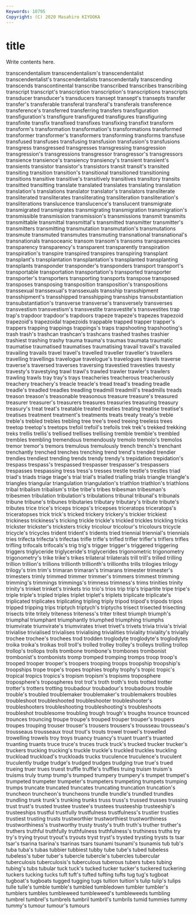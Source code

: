 ```yaml
---
Keywords: 10795
Copyright: (C) 2020 Masahiro KIYOOKA
---
```


# title

Write contents here.

transcendentalism transcendentalism's transcendentalist transcendentalist's transcendentalists transcendentally transcending transcends transcontinental transcribe
transcribed transcribes transcribing transcript transcript's transcription transcription's transcriptions transcripts transducer
transducer's transducers transept transept's transepts transfer transfer's transferable transferal transferal's
transferals transference transference's transferred transferring transfers transfiguration transfiguration's transfigure transfigured
transfigures transfiguring transfinite transfix transfixed transfixes transfixing transfixt transform transform's
transformation transformation's transformations transformed transformer transformer's transformers transforming transforms transfuse
transfused transfuses transfusing transfusion transfusion's transfusions transgress transgressed transgresses transgressing
transgression transgression's transgressions transgressor transgressor's transgressors transience transience's transiency transiency's
transient transient's transients transistor transistor's transistors transit transit's transited transiting
transition transition's transitional transitioned transitioning transitions transitive transitive's transitively transitives
transitory transits transitted transitting translate translated translates translating translation translation's
translations translator translator's translators transliterate transliterated transliterates transliterating transliteration transliteration's
transliterations translucence translucence's translucent transmigrate transmigrated transmigrates transmigrating transmigration transmigration's
transmissible transmission transmission's transmissions transmit transmits transmittable transmittal transmittal's transmitted
transmitter transmitter's transmitters transmitting transmutation transmutation's transmutations transmute transmuted transmutes
transmuting transnational transnational's transnationals transoceanic transom transom's transoms transparencies transparency
transparency's transparent transparently transpiration transpiration's transpire transpired transpires transpiring transplant
transplant's transplantation transplantation's transplanted transplanting transplants transponder transponder's transponders transport
transport's transportable transportation transportation's transported transporter transporter's transporters transporting transports
transpose transposed transposes transposing transposition transposition's transpositions transsexual transsexual's transsexuals
transship transshipment transshipment's transshipped transshipping transships transubstantiation transubstantiation's transverse transverse's
transversely transverses transvestism transvestism's transvestite transvestite's transvestites trap trap's trapdoor
trapdoor's trapdoors trapeze trapeze's trapezes trapezoid trapezoid's trapezoidal trapezoids trappable
trapped trapper trapper's trappers trapping trappings trappings's traps trapshooting trapshooting's
trash trash's trashcan trashcan's trashcans trashed trashes trashier trashiest trashing
trashy trauma trauma's traumas traumata traumatic traumatise traumatised traumatises traumatising
travail travail's travailed travailing travails travel travel's travelled traveller traveller's
travellers travelling travellings travelogue travelogue's travelogues travels traverse traverse's traversed
traverses traversing travestied travesties travesty travesty's travestying trawl trawl's trawled
trawler trawler's trawlers trawling trawls tray tray's trays treacheries treacherous
treacherously treachery treachery's treacle treacle's tread tread's treading treadle treadle's
treadled treadles treadling treadmill treadmill's treadmills treads treason treason's treasonable
treasonous treasure treasure's treasured treasurer treasurer's treasurers treasures treasuries treasuring
treasury treasury's treat treat's treatable treated treaties treating treatise treatise's
treatises treatment treatment's treatments treats treaty treaty's treble treble's trebled
trebles trebling tree tree's treed treeing treeless trees treetop treetop's
treetops trefoil trefoil's trefoils trek trek's trekked trekking treks trellis
trellis's trellised trellises trellising tremble tremble's trembled trembles trembling tremendous
tremendously tremolo tremolo's tremolos tremor tremor's tremors tremulous tremulously trench
trench's trenchant trenchantly trenched trenches trenching trend trend's trended trendier
trendies trendiest trending trends trendy trendy's trepidation trepidation's trespass trespass's
trespassed trespasser trespasser's trespassers trespasses trespassing tress tress's tresses trestle
trestle's trestles triad triad's triads triage triage's trial trial's trialled
trialling trials triangle triangle's triangles triangular triangulation triangulation's triathlon triathlon's
triathlons tribal tribalism tribalism's tribe tribe's tribes tribesman tribesman's tribesmen
tribulation tribulation's tribulations tribunal tribunal's tribunals tribune tribune's tribunes tributaries
tributary tributary's tribute tribute's tributes trice trice's triceps triceps's tricepses
triceratops triceratops's triceratopses trick trick's tricked trickery trickery's trickier trickiest
trickiness trickiness's tricking trickle trickle's trickled trickles trickling tricks trickster
trickster's tricksters tricky tricolour tricolour's tricolours tricycle tricycle's tricycles trident
trident's tridents tried triennial triennial's triennials tries trifecta trifecta's trifectas
trifle trifle's trifled trifler trifler's triflers trifles trifling trifocals trifocals's
trig trig's trigger trigger's triggered triggering triggers triglyceride triglyceride's triglycerides
trigonometric trigonometry trigonometry's trike trike's trikes trilateral trilaterals trill trill's
trilled trilling trillion trillion's trillions trillionth trillionth's trillionths trills trilogies
trilogy trilogy's trim trim's trimaran trimaran's trimarans trimester trimester's trimesters
trimly trimmed trimmer trimmer's trimmers trimmest trimming trimming's trimmings trimmings's
trimness trimness's trims trinities trinity trinity's trinket trinket's trinkets trio
trio's trios trip trip's tripartite tripe tripe's triple triple's tripled
triples triplet triplet's triplets triplicate triplicate's triplicated triplicates triplicating tripling
triply tripod tripod's tripods tripos tripped tripping trips triptych triptych's
triptychs trisect trisected trisecting trisects trite tritely triteness triteness's triter
tritest triumph triumph's triumphal triumphant triumphantly triumphed triumphing triumphs triumvirate
triumvirate's triumvirates trivet trivet's trivets trivia trivia's trivial trivialise trivialised
trivialises trivialising trivialities triviality triviality's trivially trochee trochee's trochees trod
trodden troglodyte troglodyte's troglodytes troika troika's troikas troll troll's trolled
trolley trolley's trolleys trolling trollop trollop's trollops trolls trombone trombone's
trombones trombonist trombonist's trombonists tromp tromped tromping tromps troop troop's
trooped trooper trooper's troopers trooping troops troopship troopship's troopships trope
trope's tropes trophies trophy trophy's tropic tropic's tropical tropics tropics's
tropism tropism's tropisms troposphere troposphere's tropospheres trot trot's troth troth's
trots trotted trotter trotter's trotters trotting troubadour troubadour's troubadours trouble
trouble's troubled troublemaker troublemaker's troublemakers troubles troubleshoot troubleshooted troubleshooter troubleshooter's
troubleshooters troubleshooting troubleshooting's troubleshoots troubleshot troublesome troubling trough trough's troughs
trounce trounced trounces trouncing troupe troupe's trouped trouper trouper's troupers
troupes trouping trouser trouser's trousers trousers's trousseau trousseau's trousseaus trousseaux
trout trout's trouts trowel trowel's trowelled trowelling trowels troy troys
truancy truancy's truant truant's truanted truanting truants truce truce's truces
truck truck's trucked trucker trucker's truckers trucking trucking's truckle truckle's
truckled truckles truckling truckload truckload's truckloads trucks truculence truculence's truculent
truculently trudge trudge's trudged trudges trudging true true's trued trueing
truer trues truest truffle truffle's truffles truing truism truism's truisms
truly trump trump's trumped trumpery trumpery's trumpet trumpet's trumpeted trumpeter
trumpeter's trumpeters trumpeting trumpets trumping trumps truncate truncated truncates truncating
truncation truncation's truncheon truncheon's truncheons trundle trundle's trundled trundles trundling
trunk trunk's trunking trunks truss truss's trussed trusses trussing trust
trust's trusted trustee trustee's trustees trusteeship trusteeship's trusteeships trustful trustfully
trustfulness trustfulness's trustier trusties trustiest trusting trusts trustworthier trustworthiest trustworthiness
trustworthiness's trustworthy trusty trusty's truth truth's truther truther's truthers truthful
truthfully truthfulness truthfulness's truthiness truths try try's trying tryout tryout's
tryouts tryst tryst's trysted trysting trysts ts tsar tsar's tsarina
tsarina's tsarinas tsars tsunami tsunami's tsunamis tub tub's tuba tuba's
tubas tubbier tubbiest tubby tube tube's tubed tubeless tubeless's tuber
tuber's tubercle tubercle's tubercles tubercular tuberculosis tuberculosis's tuberculous tuberous tubers
tubes tubing tubing's tubs tubular tuck tuck's tucked tucker tucker's
tuckered tuckering tuckers tucking tucks tuft tuft's tufted tufting tufts
tug tug's tugboat tugboat's tugboats tugged tugging tugs tuition tuition's
tulip tulip's tulips tulle tulle's tumble tumble's tumbled tumbledown tumbler
tumbler's tumblers tumbles tumbleweed tumbleweed's tumbleweeds tumbling tumbrel tumbrel's tumbrels
tumbril tumbril's tumbrils tumid tummies tummy tummy's tumour tumour's tumours
